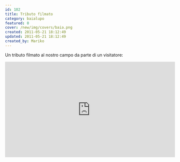 ```yaml
---
id: 102
title: Tributo filmato
category: baialupo
featured: 0
cover: /new/img/covers/baia.png
created: 2011-05-21 18:12:49
updated: 2011-05-21 18:12:49
created_by: Mariko
---
```


Un tributo filmato al nostro campo da parte di un visitatore:

<iframe width="560" height="315" src="https://www.youtube.com/embed/q-fn631fNfs?si=ZXaFz0nDbbJkvZjn" title="YouTube video player" frameborder="0" allow="accelerometer; autoplay; clipboard-write; encrypted-media; gyroscope; picture-in-picture; web-share" referrerpolicy="strict-origin-when-cross-origin" allowfullscreen></iframe>
